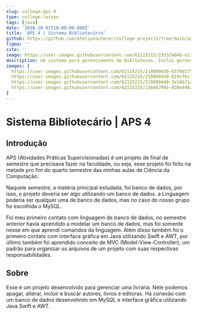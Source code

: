 ```yaml
---
slug: college-aps-4
type: college-lesson
tags: [java]
date: '2020-10-01T10:00:00.000Z'
title: 'APS 4 | Sistema Bibliotecário'
github: https://github.com/ofelipescherer/college-projects/tree/main/aps/aps-04-aplicacao-orientacao-a-objetos
figma: ''
site: ''
image: https://user-images.githubusercontent.com/62115215/235324646-e1397692-cc25-4267-9290-96d91ba993cf.png
description: Um sistema para gerencimento de bibliotecas. Inclui gerenciamento de livros, autores e editoras.
images: [
  https://user-images.githubusercontent.com/62115215/218890436-6570d175-62b3-4cb7-954c-0bec17a653c1.png,
  https://user-images.githubusercontent.com/62115215/218890438-819cf6c7-f448-4c4d-80ed-4cfe716d1376.png,
  https://user-images.githubusercontent.com/62115215/218890440-3e16b71c-908c-4bae-8768-3ed842065a23.png,
  https://user-images.githubusercontent.com/62115215/236687945-028e446a-1067-470d-bd70-0fe11ad1d8f0.png
]
---
```


# Sistema Bibliotecário | APS 4

## Introdução

APS (Atividades Práticas Supervisionadas) é um projeto de final de semestre que precisava fazer na faculdade, ou seja, esse projeto foi feito na metade pro fim do quarto semestre das minhas aulas de Ciência da Computação.

Naquele semestre, a matéria principal estudada, foi banco de dados, por isso, o projeto deveria ser algo utilizando um banco de dados. a Linguagem poderia ser qualquer uma de banco de dados, mas no caso do nosso grupo foi escolhida o MySQL.

Foi meu primeiro contato com linguagem de banco de dados, no semestre anterior havia aprendido a modelar um banco de dados, mas foi somente nesse em que aprendi comandos da linguagem. Além disso também foi o primeiro contato com interface gráfica em Java utilizando Swift e AWT, por último também foi aprendido conceito de MVC (Model-View-Controller), um padrão para organizar os arquivos de um projeto com suas respectivas responsabilidades.

## Sobre

Esse é um projeto desenvolvido para gerenciar uma livraria. Nele podemos apagar, alterar, incluir e buscar autores, livros e editoras. Há conexão com um banco de dados desenvolvido em MySQL e interface gráfica utilizando Java Swift e AWT.


